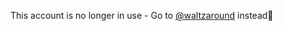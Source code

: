 This account is no longer in use - Go to [@waltzaround](https://github.com/waltzaround) instead👋


<!---
lc-walterlim/lc-walterlim is a ✨ special ✨ repository because its `README.md` (this file) appears on your GitHub profile.
You can click the Preview link to take a look at your changes.
--->
